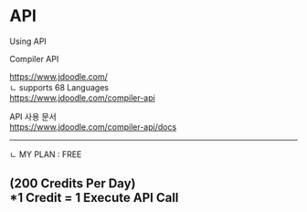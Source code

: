 # API
Using API

Compiler API<br>

https://www.jdoodle.com/ <br>
ㄴ supports 68 Languages <br>
https://www.jdoodle.com/compiler-api <br>

API 사용 문서 <br>
https://www.jdoodle.com/compiler-api/docs <br>

--------------------------------------
ㄴ MY PLAN : FREE <br>

(200 Credits Per Day) <br>
*1 Credit = 1 Execute API Call
--------------------------------------
